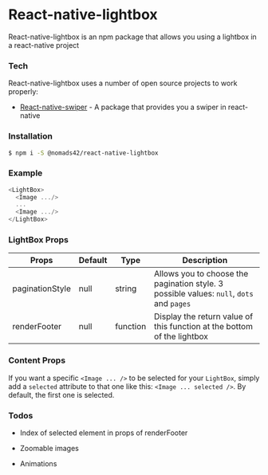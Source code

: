 # React-native-lightbox

React-native-lightbox is an npm package that allows you using a lightbox in a react-native project

### Tech

React-native-lightbox uses a number of open source projects to work properly:

* [React-native-swiper] - A package that provides you a swiper in react-native

### Installation

```sh
$ npm i -S @nomads42/react-native-lightbox
```

### Example

``` javascript
<LightBox>
  <Image .../>
  ...
  <Image .../>
</LightBox>
```


### LightBox Props

| Props           | Default | Type     | Description                                                                              |
|-----------------|---------|----------|------------------------------------------------------------------------------------------|
| paginationStyle | null    | string   | Allows you to choose the pagination style. 3 possible values: `null`, `dots` and `pages` |
| renderFooter    | null    | function | Display the return value of this function at the bottom of the lightbox                  |

### Content Props

If you want a specific `<Image ... />` to be selected for your `LightBox`, simply add a `selected` attribute to that one like this: `<Image ... selected />`. By default, the first one is selected.

### Todos

 - Index of selected element in props of renderFooter
 - Zoomable images
 - Animations





   [React-native-swiper]: <https://github.com/leecade/react-native-swiper#react-native-swiper>
